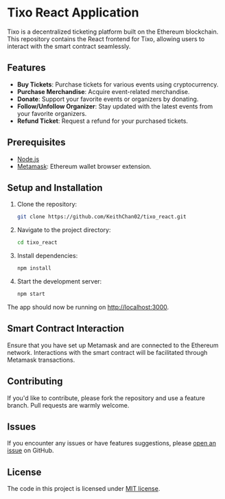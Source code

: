 # Tixo React Application

Tixo is a decentralized ticketing platform built on the Ethereum blockchain. This repository contains the React frontend for Tixo, allowing users to interact with the smart contract seamlessly.

## Features

- **Buy Tickets**: Purchase tickets for various events using cryptocurrency.
- **Purchase Merchandise**: Acquire event-related merchandise.
- **Donate**: Support your favorite events or organizers by donating.
- **Follow/Unfollow Organizer**: Stay updated with the latest events from your favorite organizers.
- **Refund Ticket**: Request a refund for your purchased tickets.

## Prerequisites

- [Node.js](https://nodejs.org/)
- [Metamask](https://metamask.io/): Ethereum wallet browser extension.

## Setup and Installation

1. Clone the repository:
   ```bash
   git clone https://github.com/KeithChan02/tixo_react.git
   
2. Navigate to the project directory:
   ```bash
   cd tixo_react

3. Install dependencies:
   ```bash
   npm install

4. Start the development server:
   ```bash
   npm start
   
The app should now be running on [http://localhost:3000](http://localhost:3000).

## Smart Contract Interaction

Ensure that you have set up Metamask and are connected to the Ethereum network. Interactions with the smart contract will be facilitated through Metamask transactions.

## Contributing

If you'd like to contribute, please fork the repository and use a feature branch. Pull requests are warmly welcome.

## Issues

If you encounter any issues or have features suggestions, please [open an issue](https://github.com/KeithChan02/tixo_react/issues) on GitHub.

## License

The code in this project is licensed under [MIT license](LICENSE).
